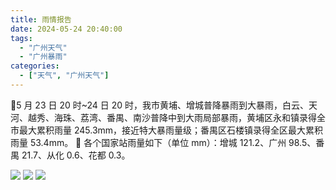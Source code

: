 ```yaml
---
title: 雨情报告
date: 2024-05-24 20:40:00
tags:
  - "广州天气"
  - "广州暴雨"
categories:
  - ["天气", "广州天气"]
---
```


🍃5 月 23 日 20 时\~24 日 20 时，我市黄埔、增城普降暴雨到大暴雨，白云、天河、越秀、海珠、荔湾、番禺、南沙普降中到大雨局部暴雨，黄埔区永和镇录得全市最大累积雨量 245.3mm，接近特大暴雨量级；番禺区石楼镇录得全区最大累积雨量 53.4mm。
🍃 各个国家站雨量如下（单位 mm）：增城 121.2、广州 98.5、番禺 21.7、从化 0.6、花都 0.3。

![](/images/008s0t3Ygy1hq0vuw0qbxj30i20p0k92.jpg)
![](/images/008s0t3Ygy1hq0vx97kz1j30jg0bygro.jpg)
![](/images/008s0t3Ygy1hq0vzq8z5mj30h80bpdjq.jpg)
